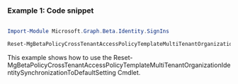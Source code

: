 ### Example 1: Code snippet

```powershell

Import-Module Microsoft.Graph.Beta.Identity.SignIns

Reset-MgBetaPolicyCrossTenantAccessPolicyTemplateMultiTenantOrganizationIdentitySynchronizationToDefaultSetting

```
This example shows how to use the Reset-MgBetaPolicyCrossTenantAccessPolicyTemplateMultiTenantOrganizationIdentitySynchronizationToDefaultSetting Cmdlet.

